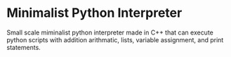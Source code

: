 # Minimalist Python Interpreter

Small scale miminalist python interpreter made in C++ that can execute python scripts with addition arithmatic, lists, variable assignment, and print statements.
